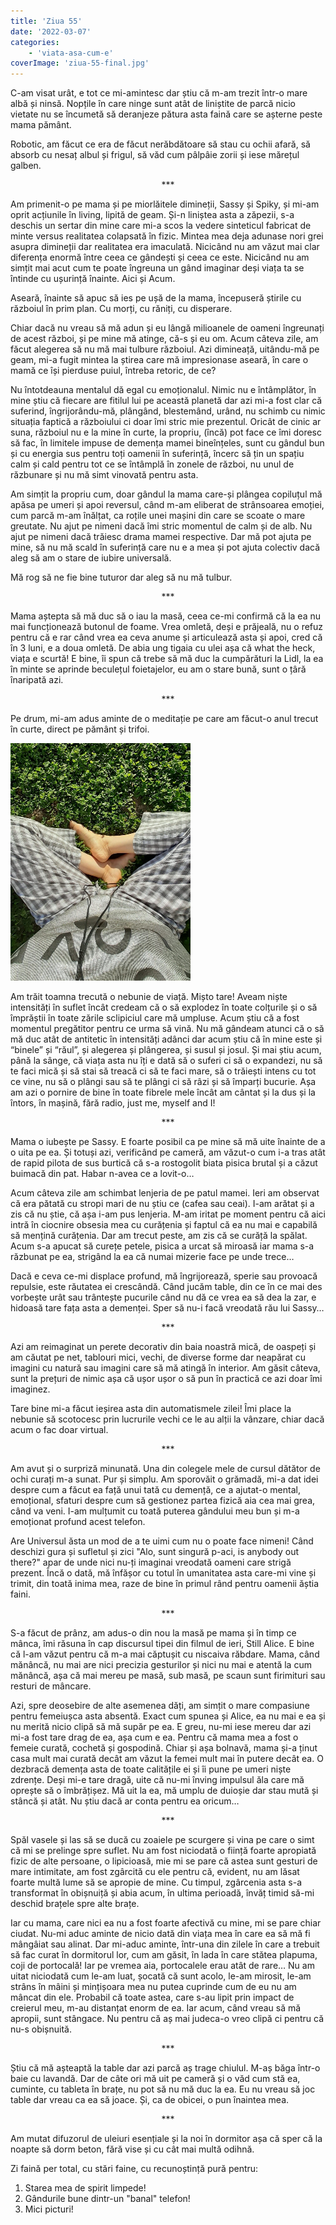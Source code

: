 ```yaml
---
title: 'Ziua 55'
date: '2022-03-07'
categories:
    - 'viata-asa-cum-e'
coverImage: 'ziua-55-final.jpg'
---
```


C-am visat urât, e tot ce mi-amintesc dar știu că m-am trezit într-o mare albă și ninsă. Nopțile în care ninge sunt atât de liniștite de parcă nicio vietate nu se încumetă să deranjeze pătura asta faină care se așterne peste mama pământ.

Robotic, am făcut ce era de făcut nerăbdătoare să stau cu ochii afară, să absorb cu nesaț albul și frigul, să văd cum pâlpâie zorii și iese mărețul galben.

<p style="text-align: center;">***</p>

Am primenit-o pe mama și pe miorlăitele dimineții, Sassy și Spiky, și mi-am oprit acțiunile în living, lipită de geam. Și-n liniștea asta a zăpezii, s-a deschis un sertar din mine care mi-a scos la vedere sinteticul fabricat de minte versus realitatea colapsată în fizic. Mintea mea deja adunase nori grei asupra dimineții dar realitatea era imaculată. Nicicând nu am văzut mai clar diferența enormă între ceea ce gândești și ceea ce este. Nicicând nu am simțit mai acut cum te poate îngreuna un gând imaginar deși viața ta se întinde cu ușurință înainte. Aici și Acum.

Aseară, înainte să apuc să ies pe ușă de la mama, începuseră știrile cu războiul în prim plan. Cu morți, cu răniți, cu disperare.

Chiar dacă nu vreau să mă adun și eu lângă milioanele de oameni îngreunați de acest război, și pe mine mă atinge, că-s și eu om. Acum câteva zile, am făcut alegerea să nu mă mai tulbure războiul. Azi dimineață, uitându-mă pe geam, mi-a fugit mintea la știrea care mă impresionase aseară, în care o mamă ce își pierduse puiul, întreba retoric, de ce?

Nu întotdeauna mentalul dă egal cu emoționalul. Nimic nu e întâmplător, în mine știu că fiecare are fitilul lui pe această planetă dar azi mi-a fost clar că suferind, îngrijorându-mă, plângând, blestemând, urând, nu schimb cu nimic situația faptică a războiului ci doar îmi stric mie prezentul. Oricât de cinic ar suna, războiul nu e la mine în curte, la propriu, (încă) pot face ce îmi doresc să fac, în limitele impuse de demența mamei bineînțeles, sunt cu gândul bun și cu energia sus pentru toți oamenii în suferință, încerc să țin un spațiu calm și cald pentru tot ce se întâmplă în zonele de război, nu unul de răzbunare și nu mă simt vinovată pentru asta.

Am simțit la propriu cum, doar gândul la mama care-și plângea copiluțul mă apăsa pe umeri și apoi reversul, când m-am eliberat de strânsoarea emoției, cum parcă m-am înălțat, ca roțile unei mașini din care se scoate o mare greutate. Nu ajut pe nimeni dacă îmi stric momentul de calm și de alb. Nu ajut pe nimeni dacă trăiesc drama mamei respective. Dar mă pot ajuta pe mine, să nu mă scald în suferință care nu e a mea și pot ajuta colectiv dacă aleg să am o stare de iubire universală.

Mă rog să ne fie bine tuturor dar aleg să nu mă tulbur.

<p style="text-align: center;">***</p>

Mama aștepta să mă duc să o iau la masă, ceea ce-mi confirmă că la ea nu mai funcționează butonul de foame. Vrea omletă, deși e prăjeală, nu o refuz pentru că e rar când vrea ea ceva anume și articulează asta și apoi, cred că în 3 luni, e a doua omletă. De abia ung tigaia cu ulei așa că what the heck, viața e scurtă! E bine, îi spun că trebe să mă duc la cumpărături la Lidl, la ea în minte se aprinde beculețul foietajelor, eu am o stare bună, sunt o țâră înaripată azi.

<p style="text-align: center;">***</p>

Pe drum, mi-am adus aminte de o meditație pe care am făcut-o anul trecut în curte, direct pe pământ și trifoi.

![](images/ziua-55-1.jpeg)

Am trăit toamna trecută o nebunie de viață. Mișto tare! Aveam niște intensități în suflet încât credeam că o să explodez în toate colțurile și o să împrăștii în toate zările sclipiciul care mă umpluse. Acum știu că a fost momentul pregătitor pentru ce urma să vină. Nu mă gândeam atunci că o să mă duc atât de antitetic în intensități adânci dar acum știu că în mine este și “binele” și “răul”, și alegerea și plângerea, și susul și josul. Și mai știu acum, până la sânge, că viața asta nu îți e dată să o suferi ci să o expandezi, nu să te faci mică și să stai să treacă ci să te faci mare, să o trăiești intens cu tot ce vine, nu să o plângi sau să te plângi ci să râzi și să împarți bucurie. Așa am azi o pornire de bine în toate fibrele mele încât am cântat și la dus și la întors, în mașină, fără radio, just me, myself and I!

<p style="text-align: center;">***</p>

Mama o iubește pe Sassy. E foarte posibil ca pe mine să mă uite înainte de a o uita pe ea. Și totuși azi, verificând pe cameră, am văzut-o cum i-a tras atât de rapid pilota de sus burtică că s-a rostogolit biata pisica brutal și a căzut buimacă din pat. Habar n-avea ce a lovit-o…

Acum câteva zile am schimbat lenjeria de pe patul mamei. Ieri am observat că era pătată cu stropi mari de nu știu ce (cafea sau ceai). I-am arătat și a zis că nu știe, că așa i-am pus lenjeria. M-am iritat pe moment pentru că aici intră în ciocnire obsesia mea cu curățenia și faptul că ea nu mai e capabilă să mențină curățenia. Dar am trecut peste, am zis că se curăță la spălat. Acum s-a apucat să curețe petele, pisica a urcat să miroasă iar mama s-a răzbunat pe ea, strigând la ea că numai mizerie face pe unde trece…

Dacă e ceva ce-mi displace profund, mă îngrijorează, sperie sau provoacă repulsie, este răutatea ei crescândă. Când jucăm table, din ce în ce mai des vorbește urât sau trântește pucurile când nu dă ce vrea ea să dea la zar, e hidoasă tare fața asta a demenței. Sper să nu-i facă vreodată rău lui Sassy…

<p style="text-align: center;">***</p>

Azi am reimaginat un perete decorativ din baia noastră mică, de oaspeți și am căutat pe net, tablouri mici, vechi, de diverse forme dar neapărat cu imagini cu natură sau imagini care să mă atingă în interior. Am găsit câteva, sunt la prețuri de nimic așa că ușor ușor o să pun în practică ce azi doar îmi imaginez.

Tare bine mi-a făcut ieșirea asta din automatismele zilei! Îmi place la nebunie să scotocesc prin lucrurile vechi ce le au alții la vânzare, chiar dacă acum o fac doar virtual.

<p style="text-align: center;">***</p>

Am avut și o surpriză minunată. Una din colegele mele de cursul dătător de ochi curați m-a sunat. Pur și simplu. Am sporovăit o grămadă, mi-a dat idei despre cum a făcut ea față unui tată cu demență, ce a ajutat-o mental, emoțional, sfaturi despre cum să gestionez partea fizică aia cea mai grea, când va veni. I-am mulțumit cu toată puterea gândului meu bun și m-a emoționat profund acest telefon.

Are Universul ăsta un mod de a te uimi cum nu o poate face nimeni! Când deschizi gura și sufletul și zici "Alo, sunt singură p-aci, is anybody out there?" apar de unde nici nu-ți imaginai vreodată oameni care strigă prezent. Încă o dată, mă înfășor cu totul în umanitatea asta care-mi vine și trimit, din toată inima mea, raze de bine în primul rând pentru oamenii ăștia faini.

<p style="text-align: center;">***</p>

S-a făcut de prânz, am adus-o din nou la masă pe mama și în timp ce mânca, îmi răsuna în cap discursul tipei din filmul de ieri, Still Alice. E bine că l-am văzut pentru că m-a mai căptușit cu niscaiva răbdare. Mama, când mănâncă, nu mai are nici precizia gesturilor și nici nu mai e atentă la cum mănâncă, așa că mai mereu pe masă, sub masă, pe scaun sunt firimituri sau resturi de mâncare.

Azi, spre deosebire de alte asemenea dăți, am simțit o mare compasiune pentru femeiușca asta absentă. Exact cum spunea și Alice, ea nu mai e ea și nu merită nicio clipă să mă supăr pe ea. E greu, nu-mi iese mereu dar azi mi-a fost tare drag de ea, așa cum e ea. Pentru că mama mea a fost o femeie curată, cochetă și gospodină. Chiar și așa bolnavă, mama și-a ținut casa mult mai curată decât am văzut la femei mult mai în putere decât ea. O dezbracă demența asta de toate calitățile ei și îi pune pe umeri niște zdrențe. Deși mi-e tare dragă, uite că nu-mi înving impulsul ăla care mă oprește să o îmbrățișez. Mă uit la ea, mă umplu de duioșie dar stau mută și stâncă și atât. Nu știu dacă ar conta pentru ea oricum…

<p style="text-align: center;">***</p>

Spăl vasele și las să se ducă cu zoaiele pe scurgere și vina pe care o simt că mi se prelinge spre suflet. Nu am fost niciodată o ființă foarte apropiată fizic de alte persoane, o lipicioasă, mie mi se pare că astea sunt gesturi de mare intimitate, am fost zgârcită cu ele pentru că, evident, nu am lăsat foarte multă lume să se apropie de mine. Cu timpul, zgârcenia asta s-a transformat în obișnuiță și abia acum, în ultima perioadă, învăț timid să-mi deschid brațele spre alte brațe.

Iar cu mama, care nici ea nu a fost foarte afectivă cu mine, mi se pare chiar ciudat. Nu-mi aduc aminte de nicio dată din viața mea în care ea să mă fi mângâiat sau alinat. Dar mi-aduc aminte, într-una din zilele în care a trebuit să fac curat în dormitorul lor, cum am găsit, în lada în care stătea plapuma, coji de portocală! Iar pe vremea aia, portocalele erau atât de rare… Nu am uitat niciodată cum le-am luat, șocată că sunt acolo, le-am mirosit, le-am strâns în mâini și mințișoara mea nu putea cuprinde cum de eu nu am mâncat din ele. Probabil că toate astea, care s-au lipit prin impact de creierul meu, m-au distanțat enorm de ea. Iar acum, când vreau să mă apropii, sunt stângace. Nu pentru că aș mai judeca-o vreo clipă ci pentru că nu-s obișnuită.

<p style="text-align: center;">***</p>

Știu că mă așteaptă la table dar azi parcă aș trage chiulul. M-aș băga într-o baie cu lavandă. Dar de câte ori mă uit pe cameră și o văd cum stă ea, cuminte, cu tableta în brațe, nu pot să nu mă duc la ea. Eu nu vreau să joc table dar vreau ca ea să joace. Și, ca de obicei, o pun înaintea mea.

<p style="text-align: center;">***</p>

Am mutat difuzorul de uleiuri esențiale și la noi în dormitor așa că sper că la noapte să dorm beton, fără vise și cu cât mai multă odihnă.

Zi faină per total, cu stări faine, cu recunoștință pură pentru:

1. Starea mea de spirit limpede!
2. Gândurile bune dintr-un "banal" telefon!
3. Mici picturi!
